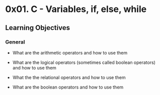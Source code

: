 
# 0x01. C - Variables, if, else, while

## Learning Objectives

### General

* What are the arithmetic operators and how to use them

* What are the logical operators (sometimes called boolean operators) and how to use them

* What the the relational operators and how to use them

* What are the boolean operators and how to use them
